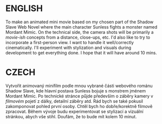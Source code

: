 
# **ENGLISH** 
To make an animated mini movie based on my chosen part of the Shadow Slave Web Novel where the main character Sunless fights a monster named Mordant Mimic. On the technical side, the camera shots will be primarily a *movie-ish* concepts from a distance, close-ups, etc. I'd also like to try to incorporate a first-person view. I want to handle it well/correctly cinematically. I'll experiment with stylization and visuals during development to get everything done. I hope that it will have around 10 mins.

# **CZECH**
Vytvořit animovaný minifilm podle mnou vybrané části webového románu Shadow Slave, kde hlavní postava Sunless bojuje s monstrem jménem Mordant Mimic. Po technické stránce půjde především o záběry kamery v *filmovém* pojetí z dálky, detailní záběry atd. Rád bych se také pokusil zakomponovat pohled první osoby. Chtěl bych ho dobře/korektně filmově zpracovat. Během vývoje budu experimentovat se stylizací a vizuální stránkou, abych vše stihl. Doufám, že to bude mít kolem 10 minut.
